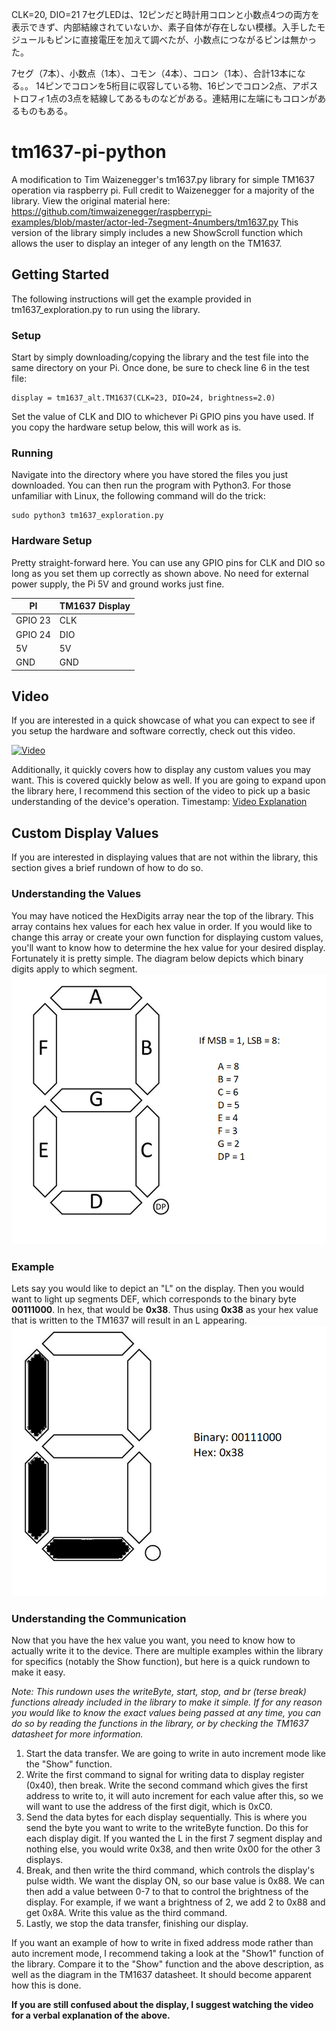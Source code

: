 CLK=20, DIO=21
7セグLEDは、12ピンだと時計用コロンと小数点4つの両方を表示できず、内部結線されていないか、素子自体が存在しない模様。入手したモジュールもピンに直接電圧を加えて調べたが、小数点につながるピンは無かった。

7セグ（7本）、小数点（1本）、コモン（4本）、コロン（1本）、合計13本になる。。
14ピンでコロンを5桁目に収容している物、16ピンでコロン2点、アポストロフィ1点の3点を結線してあるものなどがある。連結用に左端にもコロンがあるものもある。

# tm1637-pi-python
A modification to Tim Waizenegger's tm1637.py library for simple TM1637 operation via raspberry pi. Full credit to Waizenegger for a majority of the library. View the original material here: https://github.com/timwaizenegger/raspberrypi-examples/blob/master/actor-led-7segment-4numbers/tm1637.py
This version of the library simply includes a new ShowScroll function which allows the user to display an integer of any length on the TM1637.

## Getting Started

The following instructions will get the example provided in tm1637_exploration.py to run using the library.

### Setup

Start by simply downloading/copying the library and the test file into the same directory on your Pi. 
Once done, be sure to check line 6 in the test file:
```
display = tm1637_alt.TM1637(CLK=23, DIO=24, brightness=2.0)
```
Set the value of CLK and DIO to whichever Pi GPIO pins you have used. If you copy the hardware setup below, this will work as is.

### Running

Navigate into the directory where you have stored the files you just downloaded. You can then run the program with Python3. For those unfamiliar with Linux, the following command will do the trick: 
```
sudo python3 tm1637_exploration.py
```

### Hardware Setup

Pretty straight-forward here. You can use any GPIO pins for CLK and DIO so long as you set them up correctly as shown above. No need for external power supply, the Pi 5V and ground works just fine.

PI | TM1637 Display
--- | --- 
GPIO 23 | CLK
GPIO 24 | DIO
5V | 5V
GND | GND

## Video

If you are interested in a quick showcase of what you can expect to see if you setup the hardware and software correctly, check out this video. 

[![Video](https://img.youtube.com/vi/IoSwCAQD2_o/0.jpg)](https://www.youtube.com/watch?v=IoSwCAQD2_o)

Additionally, it quickly covers how to display any custom values you may want. This is covered quickly below as well. If you are going to expand upon the library here, I recommend this section of the video to pick up a basic understanding of the device's operation. Timestamp: [Video Explanation](https://youtu.be/IoSwCAQD2_o?t=39)


## Custom Display Values

If you are interested in displaying values that are not within the library, this section gives a brief rundown of how to do so.

### Understanding the Values

You may have noticed the HexDigits array near the top of the library. This array contains hex values for each hex value in order. If you would like to change this array or create your own function for displaying custom values, you'll want to know how to determine the hex value for your desired display. 
Fortunately it is pretty simple. The diagram below depicts which binary digits apply to which segment. 
![Image did not load.](https://github.com/Michael-Kirkpatrick/tm1637-pi-python/blob/master/readme-assets/CP320_TM1637.png)

### Example

Lets say you would like to depict an "L" on the display. Then you would want to light up segments DEF, which corresponds to the binary byte **00111000**. In hex, that would be **0x38**. Thus using **0x38** as your hex value that is written to the TM1637 will result in an L appearing.
![Image did not load.](https://github.com/Michael-Kirkpatrick/tm1637-pi-python/blob/master/readme-assets/CP320_TM1637_ExampleL.png)

### Understanding the Communication

Now that you have the hex value you want, you need to know how to actually write it to the device. There are multiple examples within the library for specifics (notably the Show function), but here is a quick rundown to make it easy.

*Note: This rundown uses the writeByte, start, stop, and br (terse break) functions already included in the library to make it simple. If for any reason you would like to know the exact values being passed at any time, you can do so by reading the functions in the library, or by checking the TM1637 datasheet for more information.*

1. Start the data transfer. We are going to write in auto increment mode like the "Show" function.
2. Write the first command to signal for writing data to display register (0x40), then break. Write the second command which gives the first address to write to, it will auto increment for each value after this, so we will want to use the address of the first digit, which is 0xC0.
3. Send the data bytes for each display sequentially. This is where you send the byte you want to write to the writeByte function. Do this for each display digit. If you wanted the L in the first 7 segment display and nothing else, you would write 0x38, and then write 0x00 for the other 3 displays.
4. Break, and then write the third command, which controls the display's pulse width. We want the display ON, so our base value is 0x88. We can then add a value between 0-7 to that to control the brightness of the display. For example, if we want a brightness of 2, we add 2 to 0x88 and get 0x8A. Write this value as the third command.
5. Lastly, we stop the data transfer, finishing our display.

If you want an example of how to write in fixed address mode rather than auto increment mode, I recommend taking a look at the "Show1" function of the library. Compare it to the "Show" function and the above description, as well as the diagram in the TM1637 datasheet. It should become apparent how this is done.

**If you are still confused about the display, I suggest watching the video for a verbal explanation of the above.**
